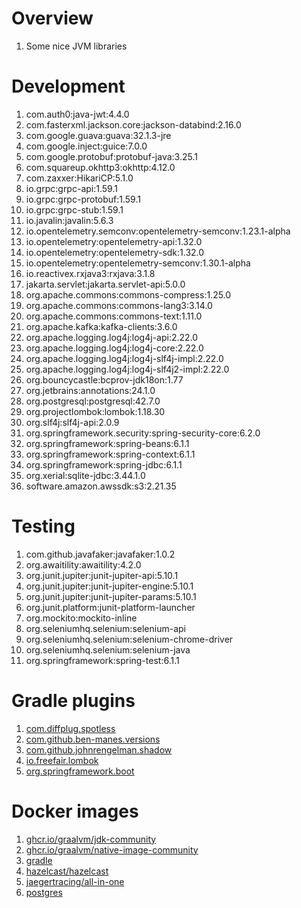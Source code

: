 # Overview
1. Some nice JVM libraries


# Development
1. com.auth0:java-jwt:4.4.0
1. com.fasterxml.jackson.core:jackson-databind:2.16.0
1. com.google.guava:guava:32.1.3-jre
1. com.google.inject:guice:7.0.0
1. com.google.protobuf:protobuf-java:3.25.1
1. com.squareup.okhttp3:okhttp:4.12.0
1. com.zaxxer:HikariCP:5.1.0
1. io.grpc:grpc-api:1.59.1
1. io.grpc:grpc-protobuf:1.59.1
1. io.grpc:grpc-stub:1.59.1
1. io.javalin:javalin:5.6.3
1. io.opentelemetry.semconv:opentelemetry-semconv:1.23.1-alpha
1. io.opentelemetry:opentelemetry-api:1.32.0
1. io.opentelemetry:opentelemetry-sdk:1.32.0
1. io.opentelemetry:opentelemetry-semconv:1.30.1-alpha
1. io.reactivex.rxjava3:rxjava:3.1.8
1. jakarta.servlet:jakarta.servlet-api:5.0.0
1. org.apache.commons:commons-compress:1.25.0
1. org.apache.commons:commons-lang3:3.14.0
1. org.apache.commons:commons-text:1.11.0
1. org.apache.kafka:kafka-clients:3.6.0
1. org.apache.logging.log4j:log4j-api:2.22.0
1. org.apache.logging.log4j:log4j-core:2.22.0
1. org.apache.logging.log4j:log4j-slf4j-impl:2.22.0
1. org.apache.logging.log4j:log4j-slf4j2-impl:2.22.0
1. org.bouncycastle:bcprov-jdk18on:1.77
1. org.jetbrains:annotations:24.1.0
1. org.postgresql:postgresql:42.7.0
1. org.projectlombok:lombok:1.18.30
1. org.slf4j:slf4j-api:2.0.9
1. org.springframework.security:spring-security-core:6.2.0
1. org.springframework:spring-beans:6.1.1
1. org.springframework:spring-context:6.1.1
1. org.springframework:spring-jdbc:6.1.1
1. org.xerial:sqlite-jdbc:3.44.1.0
1. software.amazon.awssdk:s3:2.21.35


# Testing
1. com.github.javafaker:javafaker:1.0.2
1. org.awaitility:awaitility:4.2.0
1. org.junit.jupiter:junit-jupiter-api:5.10.1
1. org.junit.jupiter:junit-jupiter-engine:5.10.1
1. org.junit.jupiter:junit-jupiter-params:5.10.1
1. org.junit.platform:junit-platform-launcher
1. org.mockito:mockito-inline
1. org.seleniumhq.selenium:selenium-api
1. org.seleniumhq.selenium:selenium-chrome-driver
1. org.seleniumhq.selenium:selenium-java
1. org.springframework:spring-test:6.1.1


# Gradle plugins
1. [com.diffplug.spotless](https://plugins.gradle.org/plugin/com.diffplug.gradle.spotless)
1. [com.github.ben-manes.versions](https://plugins.gradle.org/plugin/com.github.ben-manes.versions)
1. [com.github.johnrengelman.shadow](https://plugins.gradle.org/plugin/com.github.johnrengelman.shadow)
1. [io.freefair.lombok](https://plugins.gradle.org/plugin/io.freefair.lombok)
1. [org.springframework.boot](https://plugins.gradle.org/plugin/org.springframework.boot)


# Docker images
1. [ghcr.io/graalvm/jdk-community](https://github.com/graalvm/container/pkgs/container/jdk-community)
1. [ghcr.io/graalvm/native-image-community](https://github.com/graalvm/container/pkgs/container/native-image-community)
1. [gradle](https://hub.docker.com/_/gradle)
1. [hazelcast/hazelcast](https://docs.hazelcast.com/hazelcast/5.3/getting-started/get-started-docker)
1. [jaegertracing/all-in-one](https://www.jaegertracing.io/docs/1.52/getting-started/)
1. [postgres](https://hub.docker.com/_/postgres)
